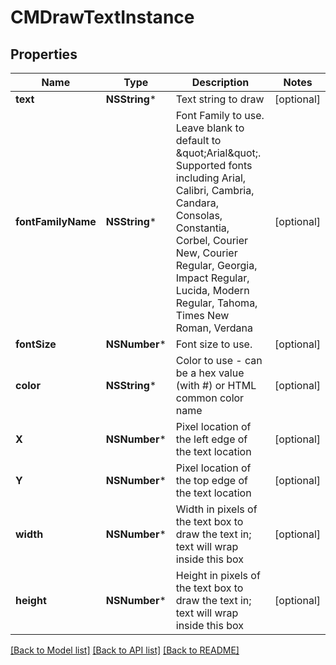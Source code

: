 # CMDrawTextInstance

## Properties
Name | Type | Description | Notes
------------ | ------------- | ------------- | -------------
**text** | **NSString*** | Text string to draw | [optional] 
**fontFamilyName** | **NSString*** | Font Family to use.  Leave blank to default to \&quot;Arial\&quot;.  Supported fonts including Arial, Calibri, Cambria, Candara, Consolas, Constantia, Corbel, Courier New, Courier Regular, Georgia, Impact Regular, Lucida, Modern Regular, Tahoma, Times New Roman, Verdana | [optional] 
**fontSize** | **NSNumber*** | Font size to use. | [optional] 
**color** | **NSString*** | Color to use - can be a hex value (with #) or HTML common color name | [optional] 
**X** | **NSNumber*** | Pixel location of the left edge of the text location | [optional] 
**Y** | **NSNumber*** | Pixel location of the top edge of the text location | [optional] 
**width** | **NSNumber*** | Width in pixels of the text box to draw the text in; text will wrap inside this box | [optional] 
**height** | **NSNumber*** | Height in pixels of the text box to draw the text in; text will wrap inside this box | [optional] 

[[Back to Model list]](../README.md#documentation-for-models) [[Back to API list]](../README.md#documentation-for-api-endpoints) [[Back to README]](../README.md)


